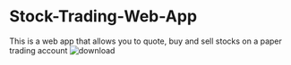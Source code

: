 # Stock-Trading-Web-App

This is a web app that allows you to quote, buy and sell stocks on a paper trading account
![download](https://user-images.githubusercontent.com/37337207/136698430-fda1815c-b990-46df-9481-b1d4c768bc6d.jpeg)
